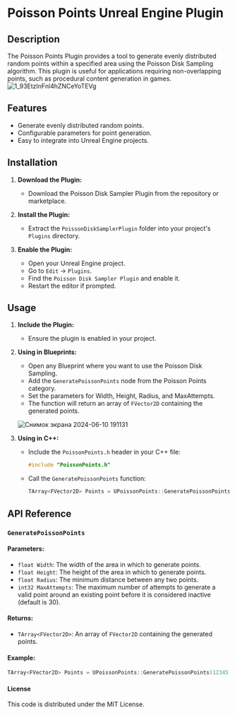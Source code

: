 # Poisson Points Unreal Engine Plugin

## Description
The Poisson Points Plugin provides a tool to generate evenly distributed random points within a specified area using the Poisson Disk Sampling algorithm. This plugin is useful for applications requiring non-overlapping points, such as procedural content generation in games.
![1_93EtzInFnl4hZNCeYoTEVg](https://github.com/taklegko/PoissonPointsPlugin/assets/168089606/d8df883d-9c9c-4890-b068-76b272200561)


## Features
- Generate evenly distributed random points.
- Configurable parameters for point generation.
- Easy to integrate into Unreal Engine projects.

## Installation
1. **Download the Plugin:**
   - Download the Poisson Disk Sampler Plugin from the repository or marketplace.

2. **Install the Plugin:**
   - Extract the `PoissonDiskSamplerPlugin` folder into your project's `Plugins` directory.

3. **Enable the Plugin:**
   - Open your Unreal Engine project.
   - Go to `Edit` -> `Plugins`.
   - Find the `Poisson Disk Sampler Plugin` and enable it.
   - Restart the editor if prompted.

## Usage
1. **Include the Plugin:**
   - Ensure the plugin is enabled in your project.

2. **Using in Blueprints:**
   - Open any Blueprint where you want to use the Poisson Disk Sampling.
   - Add the `GeneratePoissonPoints` node from the Poisson Points category.
   - Set the parameters for Width, Height, Radius, and MaxAttempts.
   - The function will return an array of `FVector2D` containing the generated points.
  
    ![Снимок экрана 2024-06-10 191131](https://github.com/taklegko/PoissonPointsPlugin/assets/168089606/58b811a5-95a7-48ac-a258-4f27172d47a6)



3. **Using in C++:**
   - Include the `PoissonPoints.h` header in your C++ file:
     ```cpp
     #include "PoissonPoints.h"
     ```
   - Call the `GeneratePoissonPoints` function:
     ```cpp
     TArray<FVector2D> Points = UPoissonPoints::GeneratePoissonPoints(1000.0f, 1000.0f, 30.0f, 15);
     ```

## API Reference

### `GeneratePoissonPoints`

#### Parameters:
- `float Width`: The width of the area in which to generate points.
- `float Height`: The height of the area in which to generate points.
- `float Radius`: The minimum distance between any two points.
- `int32 MaxAttempts`: The maximum number of attempts to generate a valid point around an existing point before it is considered inactive (default is 30).

#### Returns:
- `TArray<FVector2D>`: An array of `FVector2D` containing the generated points.

#### Example:
```cpp
TArray<FVector2D> Points = UPoissonPoints::GeneratePoissonPoints(12345, 500.0f, 500.0f, 20.0f, 30);
```

#### License
This code is distributed under the MIT License.
